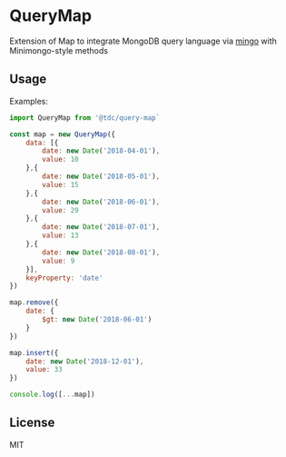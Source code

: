 # QueryMap
Extension of Map to integrate MongoDB query language via [mingo](https://github.com/kofrasa/mingo) with Minimongo-style methods

## Usage
Examples:

```js
import QueryMap from '@tdc/query-map`

const map = new QueryMap({
    data: [{
        date: new Date('2018-04-01'),
        value: 10
    },{
        date: new Date('2018-05-01'),
        value: 15
    },{
        date: new Date('2018-06-01'),
        value: 29
    },{
        date: new Date('2018-07-01'),
        value: 13
    },{
        date: new Date('2018-08-01'),
        value: 9
    }],
    keyProperty: 'date'
})

map.remove({
    date: {
        $gt: new Date('2018-06-01')
    }
})

map.insert({
    date: new Date('2018-12-01'),
    value: 33
})

console.log([...map])
```

## License
MIT
